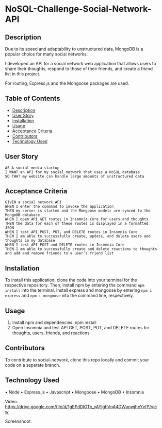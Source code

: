 # NoSQL-Challenge-Social-Network-API

## Description
Due to its speed and adaptability to unstructured data, MongoDB is a popular choice for many social networks.

I developed an API for a social network web application that allows users to share their thoughts, respond to those of their friends, and create a friend list in this project.

For routing, Express.js and the Mongoose packages are used.


## Table of Contents
- [Description](#description)
- [User Story](#user-story)
- [Installation](#installation)
- [Usage](#usage)
- [Acceptance Criteria](#acceptance-criteria)
- [Contributors](#contributors)
- [Technology Used](#technology-used)


## User Story
```
AS A social media startup
I WANT an API for my social network that uses a NoSQL database
SO THAT my website can handle large amounts of unstructured data
```

## Acceptance Criteria
```
GIVEN a social network API
WHEN I enter the command to invoke the application
THEN my server is started and the Mongoose models are synced to the MongoDB database
WHEN I open API GET routes in Insomnia Core for users and thoughts
THEN the data for each of these routes is displayed in a formatted JSON
WHEN I test API POST, PUT, and DELETE routes in Insomnia Core
THEN I am able to successfully create, update, and delete users and thoughts in my database
WHEN I test API POST and DELETE routes in Insomnia Core
THEN I am able to successfully create and delete reactions to thoughts and add and remove friends to a user’s friend list
```

## Installation

To install this application, clone the code into your terminal for the respective repository. Then, install npm by entering the command ```npm install```  into the terminal. Install express and mongoose by entering ```npm i express``` and ```npm i mongoose``` into the command line, respectively.

## Usage
1. Install npm and dependencies: npm install
2. Open Insomnia and test API GET, POST, PUT, and DELETE routes for thoughts, users, friends, and reactions

## Contributors
To contribute to social-network, clone this repo locally and commit your code on a separate branch.
  

## Technology Used
•	Node
•	Express.js
•	Javascript
•	Mongoose
•	MongoDB
•	Insomnia



Video: https://drive.google.com/file/d/1gEPdDIOTo_yAYjghVpA4DWupwjheYvfP/view

Screenshoot:
